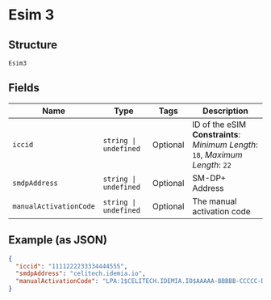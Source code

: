 
# Esim 3

## Structure

`Esim3`

## Fields

| Name | Type | Tags | Description |
|  --- | --- | --- | --- |
| `iccid` | `string \| undefined` | Optional | ID of the eSIM<br>**Constraints**: *Minimum Length*: `18`, *Maximum Length*: `22` |
| `smdpAddress` | `string \| undefined` | Optional | SM-DP+ Address |
| `manualActivationCode` | `string \| undefined` | Optional | The manual activation code |

## Example (as JSON)

```json
{
  "iccid": "1111222233334444555",
  "smdpAddress": "celitech.idemia.io",
  "manualActivationCode": "LPA:1$CELITECH.IDEMIA.IO$AAAAA-BBBBB-CCCCC-DDDDD"
}
```

